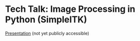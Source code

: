 # Tech Talk: Image Processing in Python (SimpleITK)

[Presentation](https://docs.google.com/presentation/d/1w15oSM7cdsvNzc7625QrWOuaJk7cqOp3Mu5FwupDgNY/edit?usp=share_link) (not yet publicly accessible)
